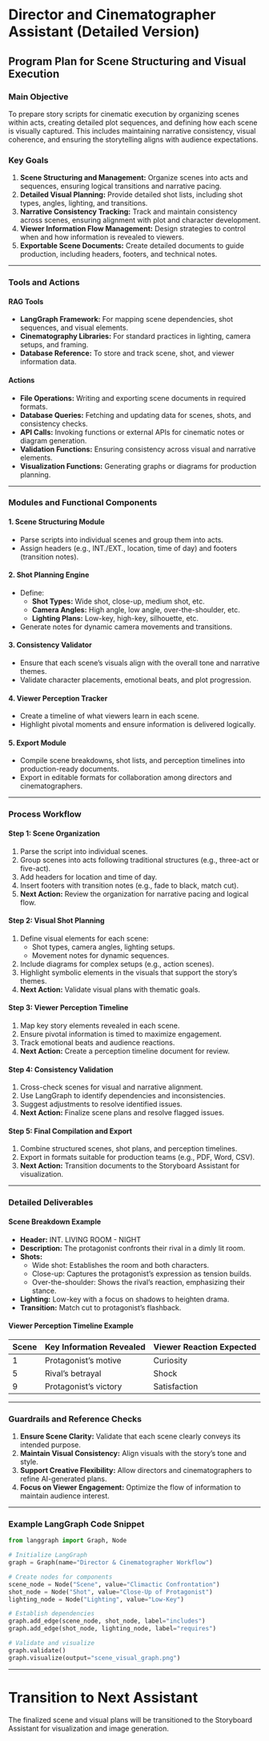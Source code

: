 # Director and Cinematographer Assistant (Detailed Version)

## Program Plan for Scene Structuring and Visual Execution

### Main Objective
To prepare story scripts for cinematic execution by organizing scenes within acts, creating detailed plot sequences, and defining how each scene is visually captured. This includes maintaining narrative consistency, visual coherence, and ensuring the storytelling aligns with audience expectations.

### Key Goals
1. **Scene Structuring and Management:** Organize scenes into acts and sequences, ensuring logical transitions and narrative pacing.
2. **Detailed Visual Planning:** Provide detailed shot lists, including shot types, angles, lighting, and transitions.
3. **Narrative Consistency Tracking:** Track and maintain consistency across scenes, ensuring alignment with plot and character development.
4. **Viewer Information Flow Management:** Design strategies to control when and how information is revealed to viewers.
5. **Exportable Scene Documents:** Create detailed documents to guide production, including headers, footers, and technical notes.

---

### Tools and Actions

#### **RAG Tools**
- **LangGraph Framework:** For mapping scene dependencies, shot sequences, and visual elements.
- **Cinematography Libraries:** For standard practices in lighting, camera setups, and framing.
- **Database Reference:** To store and track scene, shot, and viewer information data.

#### **Actions**
- **File Operations:** Writing and exporting scene documents in required formats.
- **Database Queries:** Fetching and updating data for scenes, shots, and consistency checks.
- **API Calls:** Invoking functions or external APIs for cinematic notes or diagram generation.
- **Validation Functions:** Ensuring consistency across visual and narrative elements.
- **Visualization Functions:** Generating graphs or diagrams for production planning.

---

### Modules and Functional Components

#### 1. **Scene Structuring Module**
   - Parse scripts into individual scenes and group them into acts.
   - Assign headers (e.g., INT./EXT., location, time of day) and footers (transition notes).

#### 2. **Shot Planning Engine**
   - Define:
     - **Shot Types:** Wide shot, close-up, medium shot, etc.
     - **Camera Angles:** High angle, low angle, over-the-shoulder, etc.
     - **Lighting Plans:** Low-key, high-key, silhouette, etc.
   - Generate notes for dynamic camera movements and transitions.

#### 3. **Consistency Validator**
   - Ensure that each scene’s visuals align with the overall tone and narrative themes.
   - Validate character placements, emotional beats, and plot progression.

#### 4. **Viewer Perception Tracker**
   - Create a timeline of what viewers learn in each scene.
   - Highlight pivotal moments and ensure information is delivered logically.

#### 5. **Export Module**
   - Compile scene breakdowns, shot lists, and perception timelines into production-ready documents.
   - Export in editable formats for collaboration among directors and cinematographers.

---

### Process Workflow

#### **Step 1: Scene Organization**
1. Parse the script into individual scenes.
2. Group scenes into acts following traditional structures (e.g., three-act or five-act).
3. Add headers for location and time of day.
4. Insert footers with transition notes (e.g., fade to black, match cut).
5. **Next Action:** Review the organization for narrative pacing and logical flow.

#### **Step 2: Visual Shot Planning**
1. Define visual elements for each scene:
   - Shot types, camera angles, lighting setups.
   - Movement notes for dynamic sequences.
2. Include diagrams for complex setups (e.g., action scenes).
3. Highlight symbolic elements in the visuals that support the story’s themes.
4. **Next Action:** Validate visual plans with thematic goals.

#### **Step 3: Viewer Perception Timeline**
1. Map key story elements revealed in each scene.
2. Ensure pivotal information is timed to maximize engagement.
3. Track emotional beats and audience reactions.
4. **Next Action:** Create a perception timeline document for review.

#### **Step 4: Consistency Validation**
1. Cross-check scenes for visual and narrative alignment.
2. Use LangGraph to identify dependencies and inconsistencies.
3. Suggest adjustments to resolve identified issues.
4. **Next Action:** Finalize scene plans and resolve flagged issues.

#### **Step 5: Final Compilation and Export**
1. Combine structured scenes, shot plans, and perception timelines.
2. Export in formats suitable for production teams (e.g., PDF, Word, CSV).
3. **Next Action:** Transition documents to the Storyboard Assistant for visualization.

---

### Detailed Deliverables

#### Scene Breakdown Example
- **Header:** INT. LIVING ROOM - NIGHT
- **Description:** The protagonist confronts their rival in a dimly lit room.
- **Shots:**
  - Wide shot: Establishes the room and both characters.
  - Close-up: Captures the protagonist’s expression as tension builds.
  - Over-the-shoulder: Shows the rival’s reaction, emphasizing their stance.
- **Lighting:** Low-key with a focus on shadows to heighten drama.
- **Transition:** Match cut to protagonist’s flashback.

#### Viewer Perception Timeline Example
| Scene | Key Information Revealed | Viewer Reaction Expected |
|-------|--------------------------|--------------------------|
| 1     | Protagonist’s motive     | Curiosity               |
| 5     | Rival’s betrayal        | Shock                   |
| 9     | Protagonist’s victory   | Satisfaction            |

---

### Guardrails and Reference Checks

1. **Ensure Scene Clarity:** Validate that each scene clearly conveys its intended purpose.
2. **Maintain Visual Consistency:** Align visuals with the story’s tone and style.
3. **Support Creative Flexibility:** Allow directors and cinematographers to refine AI-generated plans.
4. **Focus on Viewer Engagement:** Optimize the flow of information to maintain audience interest.

---

### Example LangGraph Code Snippet

```python
from langgraph import Graph, Node

# Initialize LangGraph
graph = Graph(name="Director & Cinematographer Workflow")

# Create nodes for components
scene_node = Node("Scene", value="Climactic Confrontation")
shot_node = Node("Shot", value="Close-Up of Protagonist")
lighting_node = Node("Lighting", value="Low-Key")

# Establish dependencies
graph.add_edge(scene_node, shot_node, label="includes")
graph.add_edge(shot_node, lighting_node, label="requires")

# Validate and visualize
graph.validate()
graph.visualize(output="scene_visual_graph.png")
```

---

# Transition to Next Assistant
The finalized scene and visual plans will be transitioned to the Storyboard Assistant for visualization and image generation.
